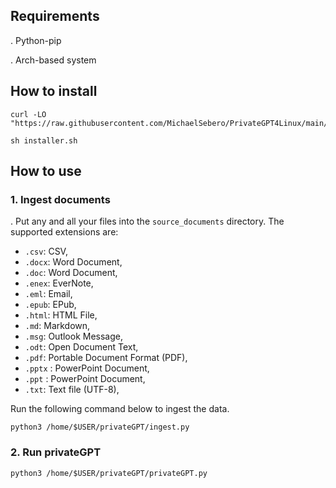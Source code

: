## Requirements
. Python-pip

. Arch-based system 

## How to install

```
curl -LO "https://raw.githubusercontent.com/MichaelSebero/PrivateGPT4Linux/main/installer.sh"

sh installer.sh
```

## How to use

### 1. Ingest documents
. Put any and all your files into the `source_documents` directory.
The supported extensions are:

   - `.csv`: CSV,
   - `.docx`: Word Document,
   - `.doc`: Word Document,
   - `.enex`: EverNote,
   - `.eml`: Email,
   - `.epub`: EPub,
   - `.html`: HTML File,
   - `.md`: Markdown,
   - `.msg`: Outlook Message,
   - `.odt`: Open Document Text,
   - `.pdf`: Portable Document Format (PDF),
   - `.pptx` : PowerPoint Document,
   - `.ppt` : PowerPoint Document,
   - `.txt`: Text file (UTF-8),

Run the following command below to ingest the data.
```
python3 /home/$USER/privateGPT/ingest.py
```
### 2. Run privateGPT
```
python3 /home/$USER/privateGPT/privateGPT.py
```
